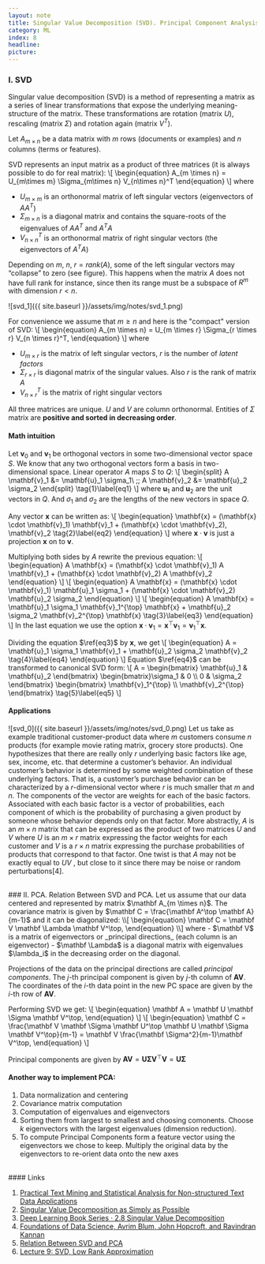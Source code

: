 ```yaml
---
layout: note
title: Singular Value Decomposition (SVD). Principal Component Analysis (PCA).
category: ML
index: 8
headline:
picture:
---
```


### I. SVD

Singular value decomposition (SVD) is a method of representing a matrix as a series
of linear transformations that expose the underlying meaning-structure of the matrix.
These transformations are rotation (matrix $U$), rescaling (matrix $\Sigma$) and rotation again (matrix $V^T$).

Let $A_{m \times n}$ be a data matrix with $m$ rows (documents or examples) and $n$ columns (terms or features).


SVD represents an input matrix as a product of three matrices (it is always possible to do for real matrix):
\\[
\begin{equation}
A_{m \times n} = U_{m\times m} \Sigma_{m\times n} V_{n\times n}^T
\end{equation}
\\]
where

- $U_{m \times m}$ is an orthonormal matrix of left singular vectors (eigenvectors of $AA^T$)
- $\Sigma_{m \times n}$ is a diagonal matrix and contains the square-roots of the eigenvalues of $AA^T$ and $A^T A$
- $V_{n \times n}^T$  is an orthonormal matrix of right singular vectors (the eigenvectors of $A^T A$)

Depending on $m$, $n$, $r = rank(A)$, some of the left singular vectors may “collapse” to zero (see figure). 
This happens when the matrix $A$ does not have full rank for instance, since then its range must be a subspace of $R^m$ with dimension $r < n$.

![svd_1]({{ site.baseurl }}/assets/img/notes/svd_1.png)

For convenience we assume that $m \geq n$ and here is the "compact" version of SVD:
\\[
\begin{equation}
A_{m \times n} = U_{m \times r} \Sigma_{r \times r} V_{n \times r}^T,
\end{equation}
\\]
where

- $U_{m \times r}$ is the matrix of left singular vectors, $r$ is the number of _latent factors_
- $\Sigma_{r \times r}$ is diagonal matrix of the singular values. Also $r$ is the rank of matrix $A$
- $V_{n \times r}^T$ is the matrix of right singular vectors



All three matrices are unique. $U$ and $V$ are column orthonormal. Entities of $\Sigma$ matrix are
__positive and sorted in decreasing order__.



#### Math intuition
Let $\mathbf{v}_0$ and $\mathbf{v}_1$ be orthogonal vectors in some two-dimensional vector space $S$. We know that any two orthogonal vectors 
form a basis in two-dimensional space. Linear operator $A$ maps $S$ to $Q$:
\\[
\begin{split}
A \mathbf{v}_1 &= \mathbf{u}_1 \sigma_1\\ \;\;
A \mathbf{v}_2 &= \mathbf{u}_2 \sigma_2 
\end{split} \tag{1}\label{eq1}
\\]
where $\mathbf{u}_1$ and $\mathbf{u}_2$ are the unit vectors in $Q$.
And $\sigma_1$ and $\sigma_2$ are the lengths of the new vectors in space $Q$.

Any vector $\mathbf{x}$ can be written as:
\\[
\begin{equation}
\mathbf{x} = (\mathbf{x} \cdot \mathbf{v}_1) \mathbf{v}_1 + (\mathbf{x} \cdot \mathbf{v}_2), \mathbf{v}_2 \tag{2}\label{eq2}
\end{equation}
\\]
where $\mathbf{x} \cdot \mathbf{v}$ is just a projection $\mathbf{x}$ on to $\mathbf{v}$.

Multiplying both sides by $A$ rewrite the previous equation:
\\[
\begin{equation}
A \mathbf{x} = (\mathbf{x} \cdot \mathbf{v}_1) A \mathbf{v}_1 + (\mathbf{x} \cdot \mathbf{v}_2) A \mathbf{v}_2
\end{equation}
\\]
\\[
\begin{equation}
A \mathbf{x} = (\mathbf{x} \cdot \mathbf{v}_1) \mathbf{u}_1 \sigma_1 + (\mathbf{x} \cdot \mathbf{v}_2) \mathbf{u}_2 \sigma_2
\end{equation}
\\]
\\[
\begin{equation}
A \mathbf{x} = \mathbf{u}_1 \sigma_1 \mathbf{v}_1^{\top} \mathbf{x} + \mathbf{u}_2 \sigma_2 \mathbf{v}_2^{\top} \mathbf{x} \tag{3}\label{eq3}
\end{equation}
\\]
In the last equation we use the option $\mathbf{x} \cdot \mathbf{v}_1 = \mathbf{x}^{\top} \mathbf{v}_1 = \mathbf{v}_1^{\top} \mathbf{x}$.

Dividing the equation $\ref{eq3}$ by $\mathbf{x}$, we get
\\[
\begin{equation}
A = \mathbf{u}_1 \sigma_1 \mathbf{v}_1 + \mathbf{u}_2 \sigma_2 \mathbf{v}_2 \tag{4}\label{eq4}
\end{equation}
\\]
Equation $\ref{eq4}$ can be transformed to canonical SVD form:
\\[
A = \begin{bmatrix}
\mathbf{u}_1 & \mathbf{u}_2
\end{bmatrix}
\begin{bmatrix}\sigma_1 & 0 \\\\ 0 & \sigma_2 \end{bmatrix}
\begin{bmatrix} \mathbf{v}_1^{\top} \\\\ \mathbf{v}_2^{\top} \end{bmatrix}
\tag{5}\label{eq5}
\\]

#### Applications
![svd_0]({{ site.baseurl }}/assets/img/notes/svd_0.png)
Let us take as example traditional customer-product data where $m$ customers consume $n$ products (for example movie rating matrix,
grocery store products).  One hypothesizes that there are really only $r$ underlying basic factors like age, sex, income, etc. that
determine a customer’s behavior. An individual customer’s behavior is determined by some weighted combination of these underlying factors.
That is, a customer’s purchase behavior can be characterized by a $r$-dimensional vector where $r$ is much smaller
that $m$ and $n$. The components of the vector are weights for each of the basic factors.
Associated with each basic factor is a vector of probabilities, each component of which is
the probability of purchasing a given product by someone whose behavior depends only
on that factor. More abstractly, $A$ is an $m\times n$ matrix that can be expressed as the product
of two matrices $U$ and $V$ where $U$ is an $m \times r$ matrix expressing the factor weights for
each customer and $V$ is a $r \times n$ matrix expressing the purchase probabilities of products
that correspond to that factor. One twist is that $A$ may not be exactly equal to $UV$ , but
close to it since there may be noise or random perturbations[4].

<br>
### II. PCA. Relation Between SVD and PCA.
Let us assume that our data centered and represented by matrix $\mathbf A_{m \times n}$.
The covariance matrix is given by $\mathbf C = \frac{\mathbf A^\top \mathbf A}{m-1}$ and it can be diagonalized:
\\[
\begin{equation}
\mathbf C = \mathbf V \mathbf \Lambda \mathbf V^\top,
\end{equation}
\\]
where 
- $\mathbf V$ is a matrix of eigenvectors or _principal directions_ (each column is an eigenvector) 
- $\mathbf \Lambda$ is a diagonal matrix with eigenvalues $\lambda_i$ in the decreasing order on the diagonal.
  
Projections of the data on the principal directions are called _principal components_.
The $j$-th principal component is given by $j$-th column of $\mathbf A \mathbf V$. The coordinates of the $i$-th 
data point in the new PC space are given by the $i$-th row of $\mathbf A \mathbf V$.

Performing SVD we get:
\\[
\begin{equation}
\mathbf A = \mathbf U \mathbf \Sigma \mathbf V^\top,
\end{equation}
\\]
\\[
\begin{equation}
\mathbf C = \frac{\mathbf V \mathbf \Sigma \mathbf U^\top \mathbf U \mathbf \Sigma \mathbf V^\top}{m-1} = \mathbf V \frac{\mathbf \Sigma^2}{m-1}\mathbf V^\top,
\end{equation}
\\]

Principal components are given by $\mathbf A \mathbf V = \mathbf U \mathbf \Sigma \mathbf V^\top \mathbf V = \mathbf U \mathbf \Sigma$


#### Another way to implement PCA:

1. Data normalization and centering
2. Covariance matrix computation
3. Computation of eigenvalues and eigenvectors
4. Sorting them from largest to smallest and choosing comonents.
   Choose $k$ eigenvectors with the largest eigenvalues (dimension reduction).
5. To compute Principal Components form a feature vector using the eigenvectors we chose to keep.
   Multiply the original data by the eigenvectors to re-orient data onto the new axes

<br>
#### Links 

1. [Practical Text Mining and Statistical Analysis for Non-structured Text Data Applications](https://www.sciencedirect.com/book/9780123869791/practical-text-mining-and-statistical-analysis-for-non-structured-text-data-applications)
2. [Singular Value Decomposition as Simply as Possible](http://gregorygundersen.com/blog/2018/12/10/svd/)
3. [Deep Learning Book Series · 2.8 Singular Value Decomposition](https://hadrienj.github.io/posts/Deep-Learning-Book-Series-2.8-Singular-Value-Decomposition/)
4. [Foundations of Data Science, Avrim Blum, John Hopcroft, and Ravindran Kannan](https://www.cs.cmu.edu/~venkatg/teaching/CStheory-infoage/book-chapter-4.pdf)
5. [Relation Between SVD and PCA](https://intoli.com/blog/pca-and-svd/)
6. [Lecture 9: SVD, Low Rank Approximation](https://courses.cs.washington.edu/courses/cse521/16sp/521-lecture-9.pdf)